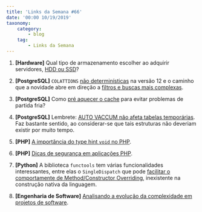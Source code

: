 ```yaml
---
title: 'Links da Semana #66'
date: '00:00 10/19/2019'
taxonomy:
    category:
        - blog
    tag:
        - Links da Semana
---
```


1. **[Hardware]** Qual tipo de armazenamento escolher ao adquirir servidores, [HDD ou SSD](https://serverfault.com/questions/986772/ssd-or-hdd-for-server)?

1. **[PostgreSQL]** `COLATTIONS` [não determinísticas](https://www.postgresql.org/docs/12/collation.html) na versão 12 e o caminho que a novidade abre em direção a [filtros e buscas mais complexas](https://postgresql.verite.pro/blog/2019/10/14/nondeterministic-collations.html).

1. **[PostgreSQL]** Como [pré aquecer o cache](https://www.cybertec-postgresql.com/en/prewarming-postgresql-i-o-caches/) para evitar problemas de partida fria?

1. **[PostgreSQL]** Lembrete: [AUTO VACCUM não afeta tabelas temporárias](https://www.cybertec-postgresql.com/en/what-is-autovacuum-doing-to-my-temporary-tables/). Faz bastante sentido, ao considerar-se que tais estruturas não deveriam existir por muito tempo.

1. **[PHP]** [A importância do type hint `void` no PHP](https://freek.dev/1481-the-value-of-the-void-typehint-in-php).

1. **[PHP]** [Dicas de segurança em aplicações PHP](https://dev.to/elabftw/10-steps-for-securing-a-php-app-5fnp).

1. **[Python]** A biblioteca `functools` tem várias funcionalidades interessantes, entre elas o `SingleDispatch` que pode [facilitar o comportamente de Method/Constructor Overriding](https://docs.python.org/3/library/functools.html#functools.singledispatch), inexistente na construção nativa da linguagem.

1. **[Engenharia de Software]** [Analisando a evolução da complexidade em projetos de software](https://docs.python.org/3/library/functools.html#functools.singledispatch).
